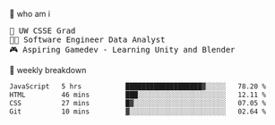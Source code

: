 🧠 who am i
<pre>
📖 UW CSSE Grad 
🧑‍💻 Software Engineer Data Analyst
🎮 Aspiring Gamedev - Learning Unity and Blender
</pre>

📂 weekly breakdown
 <!--START_SECTION:waka-->

```txt
JavaScript   5 hrs           ███████████████████▓░░░░░   78.20 %
HTML         46 mins         ███░░░░░░░░░░░░░░░░░░░░░░   12.11 %
CSS          27 mins         █▓░░░░░░░░░░░░░░░░░░░░░░░   07.05 %
Git          10 mins         ▓░░░░░░░░░░░░░░░░░░░░░░░░   02.64 %
```

<!--END_SECTION:waka-->

